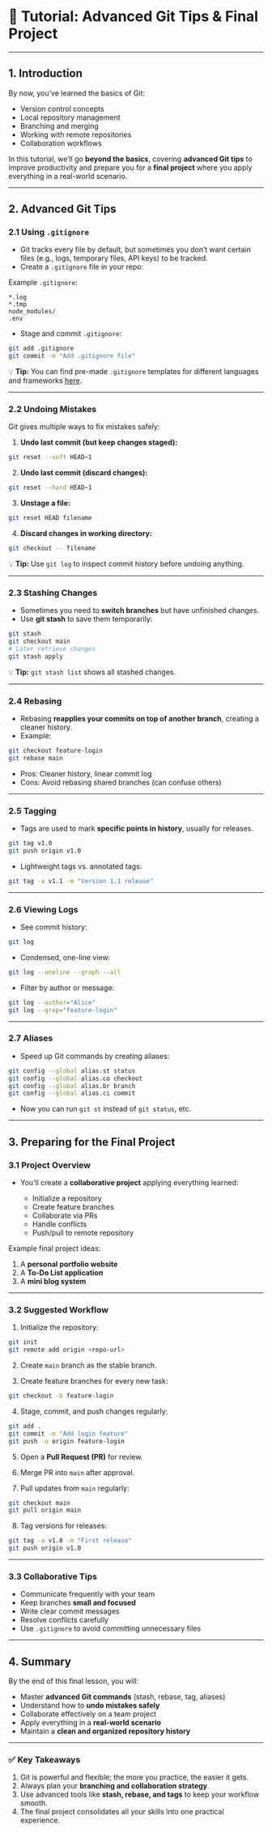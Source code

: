 # 🚀 Tutorial: Advanced Git Tips & Final Project

---

## 1. Introduction

By now, you’ve learned the basics of Git:

* Version control concepts
* Local repository management
* Branching and merging
* Working with remote repositories
* Collaboration workflows

In this tutorial, we’ll go **beyond the basics**, covering **advanced Git tips** to improve productivity and prepare you for a **final project** where you apply everything in a real-world scenario.

---

## 2. Advanced Git Tips

### 2.1 Using `.gitignore`

* Git tracks every file by default, but sometimes you don’t want certain files (e.g., logs, temporary files, API keys) to be tracked.
* Create a `.gitignore` file in your repo:

Example `.gitignore`:

```
*.log
*.tmp
node_modules/
.env
```

* Stage and commit `.gitignore`:

```bash
git add .gitignore
git commit -m "Add .gitignore file"
```

💡 **Tip:** You can find pre-made `.gitignore` templates for different languages and frameworks [here](https://github.com/github/gitignore).

---

### 2.2 Undoing Mistakes

Git gives multiple ways to fix mistakes safely:

1. **Undo last commit (but keep changes staged):**

```bash
git reset --soft HEAD~1
```

2. **Undo last commit (discard changes):**

```bash
git reset --hard HEAD~1
```

3. **Unstage a file:**

```bash
git reset HEAD filename
```

4. **Discard changes in working directory:**

```bash
git checkout -- filename
```

💡 **Tip:** Use `git log` to inspect commit history before undoing anything.

---

### 2.3 Stashing Changes

* Sometimes you need to **switch branches** but have unfinished changes.
* Use **git stash** to save them temporarily:

```bash
git stash
git checkout main
# Later retrieve changes
git stash apply
```

💡 **Tip:** `git stash list` shows all stashed changes.

---

### 2.4 Rebasing

* Rebasing **reapplies your commits on top of another branch**, creating a cleaner history.
* Example:

```bash
git checkout feature-login
git rebase main
```

* Pros: Cleaner history, linear commit log
* Cons: Avoid rebasing shared branches (can confuse others)

---

### 2.5 Tagging

* Tags are used to mark **specific points in history**, usually for releases.

```bash
git tag v1.0
git push origin v1.0
```

* Lightweight tags vs. annotated tags:

```bash
git tag -a v1.1 -m "Version 1.1 release"
```

---

### 2.6 Viewing Logs

* See commit history:

```bash
git log
```

* Condensed, one-line view:

```bash
git log --oneline --graph --all
```

* Filter by author or message:

```bash
git log --author="Alice"
git log --grep="feature-login"
```

---

### 2.7 Aliases

* Speed up Git commands by creating aliases:

```bash
git config --global alias.st status
git config --global alias.co checkout
git config --global alias.br branch
git config --global alias.ci commit
```

* Now you can run `git st` instead of `git status`, etc.

---

## 3. Preparing for the Final Project

### 3.1 Project Overview

* You’ll create a **collaborative project** applying everything learned:

  * Initialize a repository
  * Create feature branches
  * Collaborate via PRs
  * Handle conflicts
  * Push/pull to remote repository

Example final project ideas:

1. A **personal portfolio website**
2. A **To-Do List application**
3. A **mini blog system**

---

### 3.2 Suggested Workflow

1. Initialize the repository:

```bash
git init
git remote add origin <repo-url>
```

2. Create `main` branch as the stable branch.

3. Create feature branches for every new task:

```bash
git checkout -b feature-login
```

4. Stage, commit, and push changes regularly:

```bash
git add .
git commit -m "Add login feature"
git push -u origin feature-login
```

5. Open a **Pull Request (PR)** for review.

6. Merge PR into `main` after approval.

7. Pull updates from `main` regularly:

```bash
git checkout main
git pull origin main
```

8. Tag versions for releases:

```bash
git tag -a v1.0 -m "First release"
git push origin v1.0
```

---

### 3.3 Collaborative Tips

* Communicate frequently with your team
* Keep branches **small and focused**
* Write clear commit messages
* Resolve conflicts carefully
* Use `.gitignore` to avoid committing unnecessary files

---

## 4. Summary

By the end of this final lesson, you will:

* Master **advanced Git commands** (stash, rebase, tag, aliases)
* Understand how to **undo mistakes safely**
* Collaborate effectively on a team project
* Apply everything in a **real-world scenario**
* Maintain a **clean and organized repository history**

---

### ✅ Key Takeaways

1. Git is powerful and flexible; the more you practice, the easier it gets.
2. Always plan your **branching and collaboration strategy**.
3. Use advanced tools like **stash, rebase, and tags** to keep your workflow smooth.
4. The final project consolidates all your skills into one practical experience.

